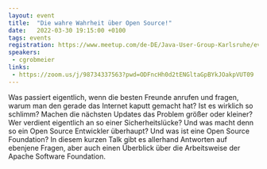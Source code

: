 ```yaml
---
layout: event
title:  "Die wahre Wahrheit über Open Source!"
date:   2022-03-30 19:15:00 +0100
tags: events
registration: https://www.meetup.com/de-DE/Java-User-Group-Karlsruhe/events/284651885/
speakers:
 - cgrobmeier 
links:
 - https://zoom.us/j/98734337563?pwd=ODFncHh0d2tENGltaGpBYkJOakpVUT09
---
```


Was passiert eigentlich, wenn die besten Freunde anrufen und fragen, warum man den gerade das Internet kaputt gemacht hat? 
Ist es wirklich so schlimm? 
Machen die nächsten Updates das Problem größer oder kleiner? 
Wer verdient eigentlich an so einer Sicherheitslücke? 
Und was macht denn so ein Open Source Entwickler überhaupt? 
Und was ist eine Open Source Foundation? 
In diesem kurzen Talk gibt es allerhand Antworten auf ebenjene Fragen, aber auch einen Überblick über die Arbeitsweise der Apache Software Foundation.